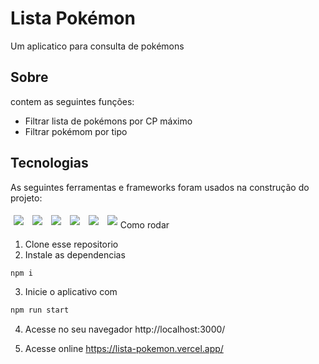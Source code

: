 # Lista Pokémon

Um aplicatico para consulta de pokémons

## Sobre

contem as seguintes funções:

- Filtrar lista de pokémons por CP máximo
- Filtrar pokémom por tipo

## Tecnologias

As seguintes ferramentas e frameworks foram usados na construção do projeto:

<p>
  <img style='margin: 5px;' src='https://img.shields.io/badge/styled-components%20-%2320232a.svg?&style=for-the-badge&color=b8679e&logo=styled-   components&logoColor=%3a3a3a'>
  <img style='margin: 5px;' src="https://img.shields.io/badge/react-app%20-%2320232a.svg?&style=for-the-badge&color=60ddf9&logo=react&logoColor=%2361DAFB"/>
  <img style='margin: 5px;' src="https://img.shields.io/badge/react_route%20-%2320232a.svg?&style=for-the-badge&logo=react&logoColor=%2361DAFB"/>
  <img style='margin: 5px;' src="https://img.shields.io/badge/Material%20UI-007FFF?style=for-the-badge&logo=mui&logoColor=white"/>
  <img style='margin: 5px;' src="https://img.shields.io/badge/GraphQl-E10098?style=for-the-badge&logo=graphql&logoColor=white/>
  <img style='margin: 5px;' src="https://img.shields.io/badge/TypeScript-007ACC?style=for-the-badge&logo=typescript&logoColor=white/>
  <img style='margin: 5px;' src="https://img.shields.io/badge/Apollo%20GraphQL-311C87?&style=for-the-badge&logo=Apollo%20GraphQL&logoColor=white/>
</p>

## Como rodar

1. Clone esse repositorio
2. Instale as dependencias

```bash
npm i
```

3. Inicie o aplicativo com

```bash
npm run start
```

4. Acesse no seu navegador http://localhost:3000/

5. Acesse online https://lista-pokemon.vercel.app/
